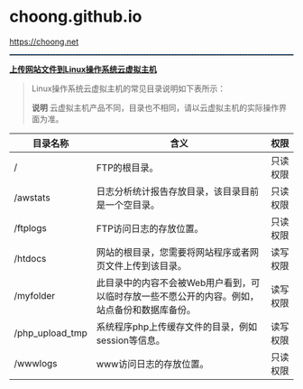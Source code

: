 # choong.github.io
https://choong.net

<hr style="height:1px;border:none;border-top:1px dashed #0066CC;">

[**上传网站文件到Linux操作系统云虚拟主机**](https://help.aliyun.com/knowledge_detail/36241.html)
> Linux操作系统云虚拟主机的常见目录说明如下表所示：
>
>  **说明** 云虚拟主机产品不同，目录也不相同，请以云虚拟主机的实际操作界面为准。

| **目录名称** | **含义** | **权限** |
| --- | --- | --- |
| / | FTP的根目录。 | 只读权限 |
| /awstats | 日志分析统计报告存放目录，该目录目前是一个空目录。 | 只读权限 |
| /ftplogs | FTP访问日志的存放位置。 | 只读权限 |
| /htdocs | 网站的根目录，您需要将网站程序或者网页文件上传到该目录。 | 读写权限 |
| /myfolder | 此目录中的内容不会被Web用户看到，可以临时存放一些不愿公开的内容。例如，站点备份和数据库备份。 | 读写权限 |
| /php_upload_tmp | 系统程序php上传缓存文件的目录，例如session等信息。 | 读写权限 |
| /wwwlogs | www访问日志的存放位置。 | 只读权限 |

